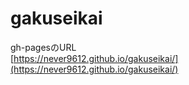 # gakuseikai
gh-pagesのURL  
[https://never9612.github.io/gakuseikai/](https://never9612.github.io/gakuseikai/)
